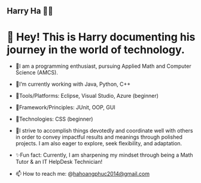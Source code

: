 
<!--
**phuchahoang/phuchahoang** is a ✨ _special_ ✨ repository because its `README.md` (this file) appears on your GitHub profile.

Here are some ideas to get you started:

- 🔭 I’m currently working on ...
- 🌱 I’m currently learning ...
- 👯 I’m looking to collaborate on ...
- 🤔 I’m looking for help with ...
- 💬 Ask me about ...
- 
- 😄 Pronouns: ...
- ⚡ Fun fact: ...
-->
## Harry Ha 🧑‍💻
# 🍪 Hey! This is Harry documenting his journey in the world of technology.

- 📑I am a programming enthusiast, pursuing Applied Math and Computer Science (AMCS). 

- 🔭I’m currently working with Java, Python, C++
- 🌱Tools/Platforms: Eclipse, Visual Studio, Azure (beginner)
- 💬Framework/Principles: JUnit, OOP, GUI
- 🤔Technologies: CSS (beginner)


- 📑I strive to accomplish things devotedly and coordinate well with others in order to convey impactful results and meanings through polished projects. I am also eager to explore, seek flexibility, and adaptation. 

- ✨Fun fact: Currently, I am sharpening my mindset through being a Math Tutor & an IT HelpDesk Technician!

- 📫 How to reach me: @hahoangphuc2014@gmail.com

